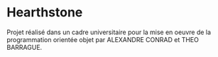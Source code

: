 # Hearthstone
Projet réalisé dans un cadre universitaire pour la mise en oeuvre de la programmation orientée objet par ALEXANDRE CONRAD et THEO BARRAGUE.
